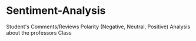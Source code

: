 # Sentiment-Analysis
Student's Comments/Reviews Polarity (Negative, Neutral, Positive) Analysis about the professors Class
